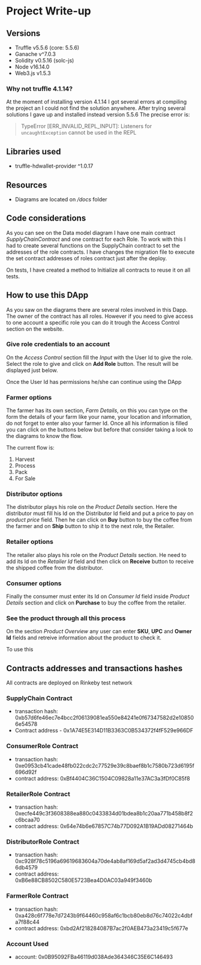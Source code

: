 # Project Write-up
## Versions
- Truffle v5.5.6 (core: 5.5.6)
- Ganache v^7.0.3
- Solidity v0.5.16 (solc-js)
- Node v16.14.0
- Web3.js v1.5.3
### Why not truffle 4.1.14?
At the moment of installing version 4.1.14 I got several errors at compiling the project an I could not find the solution anywhere. After trying several solutions I gave up and installed instead version 5.5.6
The precise error is:
> TypeError [ERR_INVALID_REPL_INPUT]: Listeners for `uncaughtException` cannot be used in the REPL
## Libraries used
- truffle-hdwallet-provider ^1.0.17
## Resources
- Diagrams are located on */docs* folder
## Code considerations
As you can see on the Data model diagram I have one main contract *SupplyChainContract* and one contract for each Role. To work with this I had to create several functions on the SupplyChain contract to set the addresses of the role contracts. I have changes the migration file to execute the set contract addresses of roles contract just after the deploy. 

On tests, I have created a method to Initialize all contracts to reuse it on all tests. 

## How to use this DApp
As you saw on the diagrams there are several roles involved in this Dapp. The owner of the contract has all roles. However if you need to give access to one account a specific role you can do it trough the Access Control section on the website.

### Give role credentials to an account
On the *Access Control* section fill the _Input_ with the User Id to give the role. Select the role to give and click on **Add Role** button. The result will be displayed just below.

Once the User Id has permissions he/she can continue using the DApp

### Farmer options
The farmer has its own section, *Farm Details*, on this you can type on the form the details of your farm like your name, your location and information, do not forget to enter also your farmer Id. Once all his information is filled you can click on the buttons below but before that consider taking a look to the diagrams to know the flow.

The current flow is: 
1. Harvest
2. Process
3. Pack
4. For Sale  

### Distributor options
The distributor plays his role on the *Product Details* section. Here the distributor must fill his Id on the Distributor Id field and put a price to pay on _product price_ field. Then he can click on **Buy** button to buy the coffee from the farmer and on **Ship** button to ship it to the next role, the Retailer.

### Retailer options
The retailer also plays his role on the *Product Details* section. He need to add its Id on the _Retailer Id_ field and then click on **Receive** button to receive the shipped coffee from the distributor.

### Consumer options
Finally the consumer must enter its Id on _Consumer Id_ field inside *Product Details* section and click on **Purchase** to buy the coffee from the retailer.

### See the product through all this process 
On the section *Product Overview* any user can enter **SKU**, **UPC** and **Owner Id** fields and retreive information about the product to check it.

To use this
## Contracts addresses and transactions hashes
All contracts are deployed on Rinkeby test network
### SupplyChain Contract 
- transaction hash: 0xb57d6fe46ec7e4bcc2f06139081ea550e84241e0f67347582d2e108506e54578
- Contract address - 0x1A74E5E314D11B3363C0B534372f4fF529e966DF

### ConsumerRole Contract
- transaction hash: 0xe0953cb41cade48fb022cdc2c77529e39c8baef8b1c7580b723d6195f696d92f
- contract address: 0xBf4404C36C1504C09828a11e37AC3a3fDf0C85f8

### RetailerRole Contract
- transaction hash: 0xecfe449c3f3608388ea880c0433834d01bdea8b1c20aa771b458b8f2c6bcaa70
- contract address: 0x64e74b6e67857C74b77D092A1B19ADd08271464b

### DistributorRole Contract
- transaction hash: 0xc928f78c5196a69619683604a70de4ab8af169d5af2ad3d4745cb4bd86db4579
- contract address: 0xB6e88CB8502C580E5723Bea4D0AC03a949f3460b

### FarmerRole Contract
- transaction hash: 0xa428c6f778e7d7243b9f64460c958af6c1bcb80eb8d76c74022c4dbfa7f88c44
- contract address: 0xbd2Af218284087B7ac2f0AEB473a23419c5f677e

### Account Used
- account: 0x0B95092FBa46119d038Ade364346C35E6C146493